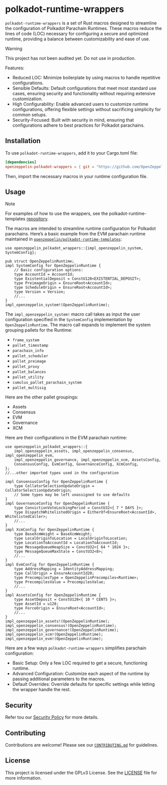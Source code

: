 # polkadot-runtime-wrappers

`polkadot-runtime-wrappers` is a set of Rust macros designed to streamline the configuration of Polkadot Parachain Runtimes. These macros reduce the lines of code (LOC) necessary for configuring a secure and optimized runtime, providing a balance between customizability and ease of use.

> [!WARNING]
> This project has not been audited yet.
> Do not use in production.

Features:

- Reduced LOC: Minimize boilerplate by using macros to handle repetitive configurations.
- Sensible Defaults: Default configurations that meet most standard use cases, ensuring security and functionality without requiring extensive customization.
- High Configurability: Enable advanced users to customize runtime configurations, offering flexible settings without sacrificing simplicity for common setups.
- Security-Focused: Built with security in mind, ensuring that configurations adhere to best practices for Polkadot parachains.

## Installation

To use `polkadot-runtime-wrappers`, add it to your Cargo.toml file:

```toml
[dependencies]
openzeppelin-polkadot-wrappers = { git = "https://github.com/OpenZeppelin/polkadot-runtime-wrappers", tag = "v0.1.0" }
```

Then, import the necessary macros in your runtime configuration file.

## Usage

> [!NOTE]
> For examples of how to use the wrappers, see the polkadot-runtime-templates [repository](https://github.com/OpenZeppelin/polkadot-runtime-templates).

The macros are intended to streamline runtime configuration for Polkadot parachains. Here’s a basic example from the EVM parachain runtime maintained in [`openzeppelin/polkadot-runtime-templates`](https://github.com/OpenZeppelin/polkadot-runtime-templates):

```rust, ignore
use openzeppelin_polkadot_wrappers::{impl_openzeppelin_system, SystemConfig};

pub struct OpenZeppelinRuntime;
impl SystemConfig for OpenZeppelinRuntime {
    // Basic configuration options:
    type AccountId = AccountId;
    type ExistentialDeposit = ConstU128<EXISTENTIAL_DEPOSIT>;
    type PreimageOrigin = EnsureRoot<AccountId>;
    type ScheduleOrigin = EnsureRoot<AccountId>;
    type Version = Version;
    //...
}
impl_openzeppelin_system!(OpenZeppelinRuntime);
```

The `impl_openzeppelin_system!` macro call takes as input the user configuration specified in the `SystemConfig` implementation by `OpenZeppelinRuntime`. The macro call expands to implement the system grouping pallets for the Runtime:

- `frame_system`
- `pallet_timestamp`
- `parachain_info`
- `pallet_scheduler`
- `pallet_preimage`
- `pallet_proxy`
- `pallet_balances`
- `pallet_utility`
- `cumulus_pallet_parachain_system`
- `pallet_multisig`

Here are the other pallet groupings:

- Assets
- Consensus
- EVM
- Governance
- XCM

Here are their configurations in the EVM parachain runtime:

```rust, ignore
use openzeppelin_polkadot_wrappers::{
    impl_openzeppelin_assets, impl_openzeppelin_consensus, impl_openzeppelin_evm,
    impl_openzeppelin_governance, impl_openzeppelin_xcm, AssetsConfig,
    ConsensusConfig, EvmConfig, GovernanceConfig, XcmConfig,
};
//...other imported types used in the configuration

impl ConsensusConfig for OpenZeppelinRuntime {
    type CollatorSelectionUpdateOrigin = CollatorSelectionUpdateOrigin;
    // Some types may be left unassigned to use defaults
}
impl GovernanceConfig for OpenZeppelinRuntime {
    type ConvictionVoteLockingPeriod = ConstU32<{ 7 * DAYS }>;
    type DispatchWhitelistedOrigin = EitherOf<EnsureRoot<AccountId>, WhitelistedCaller>;
    //...
}
impl XcmConfig for OpenZeppelinRuntime {
    type BaseXcmWeight = BaseXcmWeight;
    type LocalOriginToLocation = LocalOriginToLocation;
    type LocationToAccountId = LocationToAccountId;
    type MessageQueueHeapSize = ConstU32<{ 64 * 1024 }>;
    type MessageQueueMaxStale = ConstU32<8>;
    //...
}
impl EvmConfig for OpenZeppelinRuntime {
    type AddressMapping = IdentityAddressMapping;
    type CallOrigin = EnsureAccountId20;
    type PrecompilesType = OpenZeppelinPrecompiles<Runtime>;
    type PrecompilesValue = PrecompilesValue;
    //...
}
impl AssetsConfig for OpenZeppelinRuntime {
    type AssetDeposit = ConstU128<{ 10 * CENTS }>;
    type AssetId = u128;
    type ForceOrigin = EnsureRoot<AccountId>;
    //...
}
impl_openzeppelin_assets!(OpenZeppelinRuntime);
impl_openzeppelin_consensus!(OpenZeppelinRuntime);
impl_openzeppelin_governance!(OpenZeppelinRuntime);
impl_openzeppelin_xcm!(OpenZeppelinRuntime);
impl_openzeppelin_evm!(OpenZeppelinRuntime);
```

Here are a few ways `polkadot-runtime-wrappers` simplifies parachain configuration:

- Basic Setup: Only a few LOC required to get a secure, functioning runtime.
- Advanced Configuration: Customize each aspect of the runtime by passing additional parameters to the macros.
- Default Overrides: Override defaults for specific settings while letting the wrapper handle the rest.

## Security

Refer tou our [Security Policy](./SECURITY.MD) for more details.

## Contributing

Contributions are welcome! Please see our [`CONTRIBUTING.md`](./CONTRIBUTING.MD) for guidelines.

## License

This project is licensed under the GPLv3 License. See the [LICENSE](./LICENSE) file for more information.

